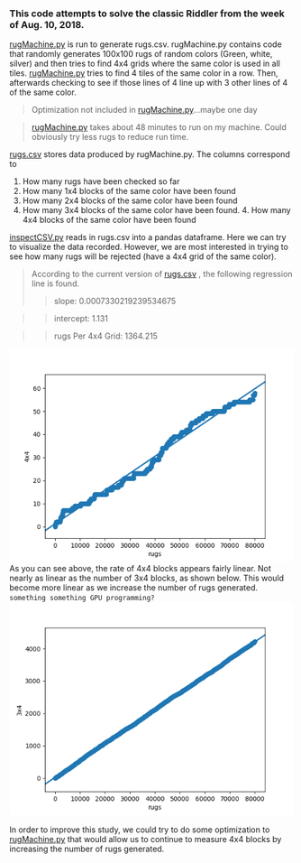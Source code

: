 ### This code attempts to solve the classic Riddler from the week of Aug. 10, 2018.

[rugMachine.py](../rugMachine.py) is run to generate rugs.csv. rugMachine.py contains code that randomly generates 100x100 rugs of random colors (Green, white, silver) and then tries to find 4x4 grids where the same color is used in all tiles. [rugMachine.py](../rugMachine.py) tries to find 4 tiles of the same color in a row. Then, afterwards checking to see if those lines of 4 line up with 3 other lines of 4 of the same color.
> Optimization not included in [rugMachine.py](../rugMachine.py)...maybe one day 

> [rugMachine.py](../rugMachine.py) takes about 48 minutes to run on my machine. Could obviously try less rugs to reduce run time. 

[rugs.csv](../rugs.csv) stores data produced by rugMachine.py. The columns correspond to 
1. How many rugs have been checked so far 
2. How many 1x4 blocks of the same color have been found 
3. How many 2x4 blocks of the same color have been found 
4. How many 3x4 blocks of the same color have been found. 4. How many 4x4 blocks of the same color have been found




[inspectCSV.py](../inspectCSV.py) reads in rugs.csv into a pandas dataframe. Here we can try to visualize the data recorded. However, we are most interested in trying to see how many rugs will be rejected (have a 4x4 grid of the same color).
> According to the current version of [rugs.csv](../rugs.csv) , the following regression line is found. 
>> slope: 0.0007330219239534675

>> intercept: 1.131

>> rugs Per 4x4 Grid: 1364.215

![alt text](https://github.com/StewSchrieff/riddlerRugs/blob/master/rugs4x4.png "4x4 blocks as a function of number of rugs generated")
As you can see above, the rate of 4x4 blocks appears fairly linear. Not nearly as linear as the number of 3x4 blocks, as shown below. This would become more linear as we increase the number of rugs generated. `something something GPU programming?` 
![alt text](https://github.com/StewSchrieff/riddlerRugs/blob/master/rugs3x4.png "3x4 blocks as a function of number of rugs generated")

In order to improve this study, we could try to do some optimization to [rugMachine.py](../rugMachine.py) that would allow us to continue to measure 4x4 blocks by increasing the number of rugs generated. 